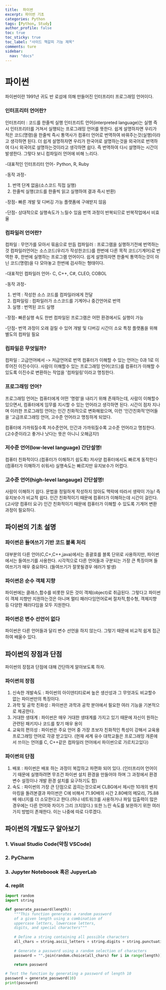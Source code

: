 ```yaml
---
title:  파이썬 
excerpt: 파이썬 기초 
categories: Python
tags: [Python, Study]
author_profile: false
toc: true
toc_sticky: true
toc_label: "사이드 책갈피 기능 제목"
comments: ture
sidebar:
  nav: "docs"
---
```


# 파이썬
파이썬이란 1991년 귀도 반 로섬에 의해 만들어진 인터프리터 프로그래밍 언어이다.

### 인터프리터 언어란?
인터프리터 : 코드를 한줄씩 실행
인터프리트 언어(interpreted language)는 실행 즉시 인터프리터를 거쳐서 실행되는 프로그래밍 언어를 뜻한다.
쉽게 설명하자면 우리가 적은 코드(명령)을 한줄씩 즉시 통역사가 컴퓨터 언어로 번역하여 바꿔주는것(실행)이라고 생각하면 된다.
더 쉽게 설명하자면 우리가 한국어로 설명하는것을 외국어로 번역하여 다시 외국어로 설명하는것이라고 생각하면 쉽다. 즉 번역하여 다시 설명하는 시간이 발생한다.
그렇다 보니 컴파일러 언어에 비해 느리다.

-대표적인 인터프리터 언어-
Python, R, Ruby

-동작 과정-
1. 번역 단계 없음(소스코드 직접 실행)
2. 한줄씩 실행(코드를 한줄씩 읽고 실행하여 결과 즉시 반환)

-장점-
빠른 개발 및 디버깅 가능
플랫폼에 구애받지 않음

-단점-
상대적으로 실행속도가 느릴수 있음
번역 과정이 반복되므로 반복작업에서 비효율

### 컴파일러 언어란?
컴파일 : 무언가를 모아서 묶음으로 만듬
컴파일러 : 프로그램을 실행하기전에 번역하는것
컴파일러언어는 소스코드(우리가 작성한코드)를 
한번에 다른 목적 코드(기계어)로 번역한 후, 한번에 실행하는 프로그램 언어이다.
쉽게 설명하자면 한줄씩 통역하는것이 아닌 코드(명령)을 다 모아놓고 한번에 검사하는 형태이다.

-대표적인 컴파일러 언어-
C, C++, C#, CLEO, COBOL

-동작 과정-
1. 번역 : 작성한 소스 코드를 컴파일러에게 전달
2. 컴파일링 : 컴파일러가 소스코드를 기계어나 중간언어로 번역
3. 실행 : 번역된 코드 실행

-장점-
빠른실행 속도
한번 컴파일된 프로그램은 어떤 환경에서도 실행이 가능

-단점-
번역 과정이 오래 걸릴 수 있어 개발 및 디버깅 시간이 소요
특정 플랫폼을 위해 별도의 컴파일 필요

### 컴파일은 무엇일까?
컴파일 : 고급언어에서 -> 저급언어로 번역
컴퓨터가 이해할 수 있는 언어는 0과 1로 이루어진 이진수이다.
사람이 이해할수 있는 프로그래밍 언어(코드)를 컴퓨터가 이해할 수 있도록 이진수로 변환하는 작업을 '컴파일링'이라고 명칭한다.

### 프로그래밍 언어?
프로그래밍 언어는 컴퓨터에게 어떤 '명령'을 내리기 위해 존재하는데, 사람이 이해할수 있으면서, 컴퓨터에게 임무를 지시할 수 있는 언어라고 생각하면 된다.
시간이 점차 지나며 이러한 프로그래밍 언어는 인간 친화적으로 변화해왔으며, 이런 '인간친화적'언어들을 '고급프로그래밍 언어, 고수준 언어라고 명칭하게 되었다.

컴퓨터에 가까워질수록 저수준언어, 인간과 가까워질수록 고수준 언어라고 명칭한다.
(고수준이라고 좋거나 낫다는 뜻은 아니니 오해금지!)

### 저수준 언어(low-level language) 간단설명!
컴퓨터 친화적이다.(컴퓨터가 이해하기 쉽도록)
저사양 컴퓨터에서도 빠르게 동작한다(컴퓨터가 이해하기 쉬워서)
실행속도는 빠르지만 유지보수가 어렵다.

### 고수준 언어(high-level langauge) 간단설명!
사람이 이해하기 쉽다. 문법을 정밀하게 작성하지 않아도 맥락에 따라서 생략이 가능!
즉 유지보수가 비교적 쉽다.
인간 친화적이기 때문에 컴퓨터가 이해하는데 시간이 걸린다.(고사양 컴퓨터 요구)
인간 친화적이기 때문에 컴퓨터가 이해할 수 있도록 기계어 변환 과정이 필요하다.

## 파이썬의 기초 설명

### 파이썬은 들여쓰기 기반 코드 블록 처리
대부분의 다른 언어(C,C+,C++,java)에서는 중괄호를 블록 단위로 사용하지만, 파이썬에서는 들여쓰기를 사용한다.
시각적으로 다른 언어들과 구분되는 가장 큰 특징이며 들여쓰기가 매우 중요하다. (들여쓰기가 잘못될경우 에러가 발생)

### 파이썬은 순수 객체 지향
파이썬에는 클래스,함수를 비롯한 모든 것이 객체(object)로 취급된다.
그렇다고 파이썬이 객체 지향만 지원하는것은 아니며 멀티 패러다임언어로써 절차적,함수형, 객체지향 등 다양한 패러다임을 모두 지원한다.

### 파이썬은 변수 선언이 없다
파이썬은 다른 언어들과 달리 변수 선언을 하지 않는다. 그렇기 때문에 비교적 쉽게 접근하여 배울수 있다.

## 파이썬의 장점과 단점
파이썬의 장점과 단점에 대해 간단하게 알아보도록 하자.

### 파이썬의 장점
1. 신속한 개발속도 : 파이썬의 아이덴티티로써 높은 생산성과 그 무엇과도 비교할수 없는 파이썬만의 특징이다.
2. 과학 및 공학 친화성 : 파이썬은 과학과 공학 분야에서 필요한 여러 기능을 기본적으로 제공한다.
3. 거대한 생태계 : 파이썬은 매우 거대한 생태계를 가지고 있기 때문에 자신이 원하는 관련된 패키지나 코드를 찾기 매우 용이
4. 교육의 편의성 : 파이썬은 주요 언어 중 가장 초보자 친화적인 특성이 강해서 교육용 프로그래밍 언어로 각광 받고있다. (현재 세계 유수 대학교들은 프로그래밍 개론에서 쓰이는 언어를 C, C++같은 컴파일러 언어에서 파이썬으로 가르치고있다)

### 파이썬의 단점
1. 배포 : 파이썬은 배포 하는 과정이 복잡하고 파편화 되어 있다. (인터프리어 언어이기 때문에 실행하려면 무조건 파이썬 설치 환경을 만들어야 하며 그 과정에서 환경 변수 설정이나 개발 환경 설치를 요구하기도 함)
2. 속도 : 파이썬의 가장 큰 단점으로 꼽히는것으로써 CLBG에서 제시한 10개의 벤치마킹을 돌려본결과 파이썬은 C에 비해서 71.90배의 시간 2.80배의 메모리, 75.88배 에너지를 더 소모한다고 한다.(허나 네트워크를 사용하거나 파일 입출력이 많은 경우에는 다른 언어와 차이가 그리 크지않다.) 또한 느린 속도를 보완하기 위한 여러가지 방법이 존재한다. 이는 나중에 따로 다루겠다.

## 파이썬의 개발도구 알아보기

### 1. Visual Studio Code(약칭 VSCode)
### 2. PyCharm
### 3. Jupyter Noteboook 혹은 JupyerLab
### 4. replit 


```python
import random
import string

def generate_password(length):
    """This function generates a random password
    of a given length using a combination of
    uppercase letters, lowercase letters,
    digits, and special characters"""
    
    # Define a string containing all possible characters
    all_chars = string.ascii_letters + string.digits + string.punctuation
    
    # Generate a password using a random selection of characters
    password = "".join(random.choice(all_chars) for i in range(length))
    
    return password

# Test the function by generating a password of length 10
password = generate_password(10)
print(password)
```
